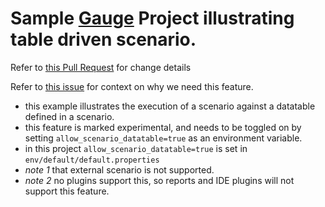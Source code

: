 # Sample [Gauge](https://gauge.org) Project illustrating table driven scenario.

Refer to [this Pull Request](https://github.com/getgauge/gauge/pull/1202) for change details

Refer to [this issue]() for context on why we need this feature.

- this example illustrates the execution of a scenario against a datatable defined in a scenario.
- this feature is marked experimental, and needs to be toggled on by setting `allow_scenario_datatable=true` as an environment variable.
- in this project `allow_scenario_datatable=true` is set in `env/default/default.properties`
- *note 1* that external scenario is not supported.
- *note 2* no plugins support this, so reports and IDE plugins will not support this feature.